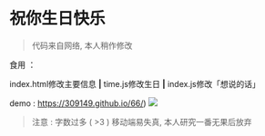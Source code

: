 # 祝你生日快乐

> 代码来自网络, 本人稍作修改

食用 ：

index.html修改主要信息  **|**  time.js修改生日  **|**  index.js修改「想说的话」

demo : https://309149.github.io/66/)
![](https://youpai.roccoshi.top/img/20200801205158.png)

> 注意 : 字数过多 ( >3 ) 移动端易失真, 本人研究一番无果后放弃
